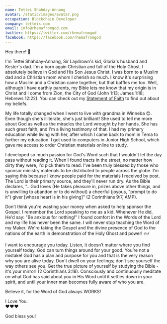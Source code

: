 ```yaml
---
name: Tettei Shahday-Annang
avatar: /static/images/avatar.png
occupation: Blockchain Developer
company: tetteis.com
email: info@rhemafromgod.com
twitter: https://twitter.com/rhemafromgod
facebook: https://facebook.com/rhemafromgod
---
```


Hey there! 👋

I'm Tettei Shahday-Annang, Sir Laydrown's kid, Gloria's husband and Kester's dad. I'm a born again Christian and full of the Holy Ghost. I absolutely believe in God and His Son Jesus Christ. I was born to a Muslim dad and a Christian mom whom I cherish so much. I know it's surprising how a Muslim and a Christian came together, but that baffles me too. Well, although I have earthly parents, my Bible lets me know that my origin is in Christ and I come from Zion, the City of God (John 1:13; James 1:18; Hebrews 12:22). You can check out my [Statement of Faith](https://www.rhemafromgod.com/faith) to find out about my beliefs.

My life totally changed when I went to live with grandma in Winneba 😍. Even though she's illiterate, she's just brilliant! She used to tell me more about God as well as the miracles the Lord wrought by her hands. She has such great faith, and I'm a living testimony of that. I had my primary education while living with her, after which I came back to mom in Tema to further my education. I got used to computers in Junior High School, which gave me access to order Christian materials online to study.

I developed so much passion for God's Word such that I wouldn't let the day pass without reading it. When I found tracts in the street, no matter how dirty they were, I'd pick them to read. I’ve been truly blessed by those who sponsor ministry materials to be distributed to people across the globe. I’m saying this because I know people paid for the materials I received by post. The Lord is their primary source, and they'll never run dry. As the Bible declares, "...God loves (He takes pleasure in, prizes above other things, and is unwilling to abandon or to do without) a cheerful (joyous, "prompt to do it") giver [whose heart is in his giving]" (2 Corinthians 9:7, AMP).

Don’t think you're wasting your money when asked to help sponsor the Gospel. I remember the Lord speaking to me as a kid. Whenever He did, He'd say: "Be anxious for nothing!" I found comfort in the Words of the Lord and my life has never been the same. I will never stop teaching the Word of my Maker. We're taking the Gospel and the divine presence of God to the nations of the earth in demonstration of the Holy Ghost and power! 🔥⚡

I want to encourage you today. Listen, it doesn’t matter where you find yourself today. God can turn things around for your good. You’re not a mistake! God has a plan and purpose for you and that is the very reason why you are alive today. Don't dwell on your feelings; don’t see yourself the way others see you. Get the true picture of yourself by studying the Bible - it's your mirror! (2 Corinthians 3:18). Consciously and continuously meditate on what God has said about you in His Word until it settles down in your spirit, and until your inner man becomes fully aware of who you are.

Believe it, for the Word of God always WORKS!

I Love You.  
❤️❤️❤️

God bless you!
